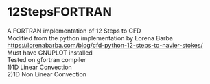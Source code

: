 # 12StepsFORTRAN
A FORTRAN implementation of 12 Steps to CFD\
Modified from the python implementation by Lorena Barba\
https://lorenabarba.com/blog/cfd-python-12-steps-to-navier-stokes/ \
Must have GNUPLOT installed \
Tested on gfortran compiler \
1)1D Linear Convection \
2)1D Non Linear Convection
